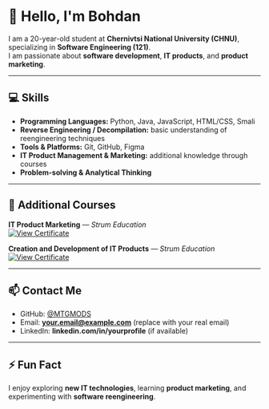 # 👋 Hello, I'm Bohdan

I am a 20-year-old student at **Chernivtsi National University (CHNU)**, specializing in **Software Engineering (121)**.  
I am passionate about **software development**, **IT products**, and **product marketing**.

---

## 💻 Skills

- **Programming Languages:** Python, Java, JavaScript, HTML/CSS, Smali  
- **Reverse Engineering / Decompilation:** basic understanding of reengineering techniques  
- **Tools & Platforms:** Git, GitHub, Figma  
- **IT Product Management & Marketing:** additional knowledge through courses  
- **Problem-solving & Analytical Thinking**

---

## 📜 Additional Courses

**IT Product Marketing** — *Strum Education*  
[![View Certificate](https://img.shields.io/badge/View%20Certificate-PDF-blue?logo=adobeacrobatreader&style=for-the-badge)](https://github.com/MTGMODS/MTGMODS/blob/main/IT%20product%20marketing.pdf)

**Creation and Development of IT Products** — *Strum Education*  
[![View Certificate](https://img.shields.io/badge/View%20Certificate-PDF-blue?logo=adobeacrobatreader&style=for-the-badge)](https://github.com/MTGMODS/MTGMODS/blob/main/Creation%20and%20Development%20of%20IT%20Products.pdf)

---

## 📫 Contact Me

- GitHub: [@MTGMODS](https://github.com/MTGMODS)  
- Email: **your.email@example.com** (replace with your real email)  
- LinkedIn: **linkedin.com/in/yourprofile** (if available)

---

## ⚡ Fun Fact

I enjoy exploring **new IT technologies**, learning **product marketing**, and experimenting with **software reengineering**.
